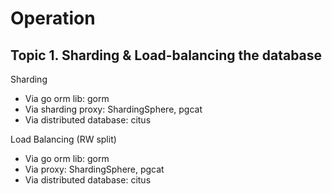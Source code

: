 # Operation

## Topic 1. Sharding & Load-balancing the database

Sharding

* Via go orm lib: gorm
* Via sharding proxy: ShardingSphere, pgcat
* Via distributed database: citus

Load Balancing (RW split)

* Via go orm lib: gorm
* Via proxy: ShardingSphere, pgcat
* Via distributed database: citus
